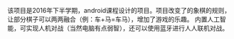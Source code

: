 该项目是2016年下半学期，android课程设计的项目。项目改变了的象棋的规则，让部分棋子可以两两融合（例：车+马=车马），增加了游戏的乐趣。
内置人工智能，可实现人机对战（当然电脑有点弱智），还可以使用蓝牙进行人人联机对战。
